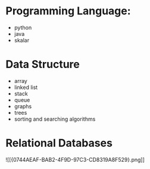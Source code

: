 # Programming Language: 
+ python
+ java
+ skalar

# Data Structure
+ array
+ linked list
+ stack
+ queue
+ graphs
+ trees
+ sorting and searching algorithms

# Relational Databases
![[{0744AEAF-BAB2-4F9D-97C3-CD8319A8F529}.png]]
